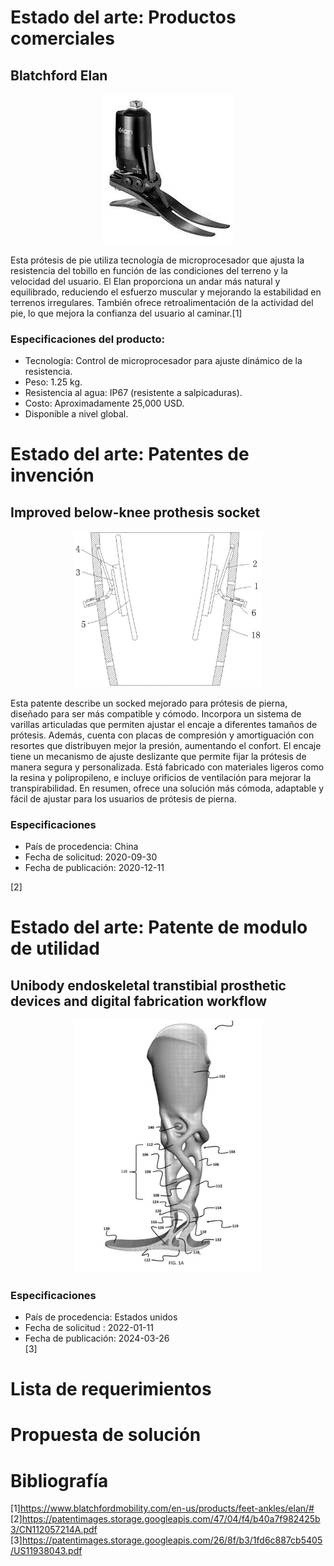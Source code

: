 # Estado del arte: Productos comerciales

## Blatchford Elan

<p align="center">
  <img src="https://github.com/Arbandu/Fundbio/blob/4d5acb09232418390340f266064e379a632784a8/Imagenes/Blatchford%20Elan.jpg" alt="Blatchford elan">
</p>
Esta prótesis de pie utiliza tecnología de microprocesador que ajusta la resistencia del tobillo en función de las condiciones del terreno y la velocidad del usuario. El Elan proporciona un andar más natural y equilibrado, reduciendo el esfuerzo muscular y mejorando la estabilidad en terrenos irregulares. También ofrece retroalimentación de la actividad del pie, lo que mejora la confianza del usuario al caminar.[1]<br>

### Especificaciones del producto:<br>

- Tecnología: Control de microprocesador para ajuste dinámico de la resistencia.<br>
- Peso: 1.25 kg.<br>
- Resistencia al agua: IP67 (resistente a salpicaduras).<br>
- Costo: Aproximadamente 25,000 USD.<br>
- Disponible a nivel global.<br>


# Estado del arte: Patentes de invención

## Improved below-knee prothesis socket

<p align="center">
  <img src="https://github.com/Arbandu/Fundbio/blob/c2b10cd9fad9d7cb041b7fa7baac714bdb77511f/Imagenes/Socked.png" alt="Foto socked" width="300">
</p>

Esta patente describe un socked mejorado para prótesis de pierna, diseñado para ser más compatible y cómodo. Incorpora un sistema de varillas articuladas que permiten ajustar el encaje a diferentes tamaños de prótesis. Además, cuenta con placas de compresión y amortiguación con resortes que distribuyen mejor la presión, aumentando el confort.
El encaje tiene un mecanismo de ajuste deslizante que permite fijar la prótesis de manera segura y personalizada. Está fabricado con materiales ligeros como la resina y polipropileno, e incluye orificios de ventilación para mejorar la transpirabilidad. En resumen, ofrece una solución más cómoda, adaptable y fácil de ajustar para los usuarios de prótesis de pierna. <br>

### Especificaciones
- País de procedencia: China <br>
- Fecha de solicitud: 2020-09-30 <br>
- Fecha de publicación: 2020-12-11 <br>


[2]
# Estado del arte: Patente de modulo de utilidad 

## Unibody endoskeletal transtibial prosthetic devices and digital fabrication workflow

<p align="center">
  <img src="https://github.com/Arbandu/Fundbio/blob/cb55c1b59cc76600c66bb9d22a6ee974e0538b57/Imagenes/protesis%203d.jpg" alt="Foto protesis" width="300">
</p>

### Especificaciones

- País de procedencia: Estados unidos <br>
- Fecha de solicitud : 2022-01-11 <br>
- Fecha de publicación: 2024-03-26 <br>
[3]  


# Lista de requerimientos




# Propuesta de solución


# Bibliografía

[1]https://www.blatchfordmobility.com/en-us/products/feet-ankles/elan/#<br>
[2]https://patentimages.storage.googleapis.com/47/04/f4/b40a7f982425b3/CN112057214A.pdf<br>
[3]https://patentimages.storage.googleapis.com/26/8f/b3/1fd6c887cb5405/US11938043.pdf<br>

